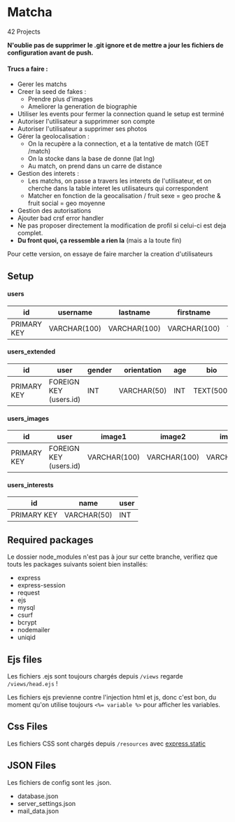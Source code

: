 # Matcha
42 Projects

**N'oublie pas de supprimer le .git ignore et de mettre a jour les fichiers de configuration avant de push.**

#### Trucs a faire :

- Gerer les matchs
- Creer la seed de fakes :
    - Prendre plus d'images
    - Ameliorer la generation de biographie
- Utiliser les events pour fermer la connection quand le setup est terminé
- Autoriser l'utilisateur a supprimmer son compte
- Autoriser l'utilisateur a supprimer ses photos
- Gérer la geolocalisation :
    - On la recupère a la connection, et a la tentative de match (GET /match)
    - On la stocke dans la base de donne (lat lng)
    - Au match, on prend dans un carre de distance
- Gestion des interets :
    - Les matchs, on passe a travers les interets de l'utilisateur, et on cherche dans la table interet les utilisateurs qui correspondent
    - Matcher en fonction de la geocalisation / fruit sexe = geo proche & fruit social = geo moyenne
- Gestion des autorisations
- Ajouter bad crsf error handler
- Ne pas proposer directement la modification de profil si celui-ci est deja complet.
- **Du front quoi, ça ressemble a rien la** (mais a la toute fin)

Pour cette version, on essaye de faire marcher la creation d'utilisateurs

## Setup

#### users

id  | username | lastname | firstname | email | status | fruit | password
--- | -------- | -------- | --------- | ----- | ------ | ----- | --------
PRIMARY KEY | VARCHAR(100) | VARCHAR(100) | VARCHAR(100) | VARCHAR(255) | VARCHAR(100) | VARCHAR(20) | VARCHAR(255)

#### users_extended

id  | user | gender | orientation | age | bio | interests
--- | ---- | ------ | ----------- | --- | --- | ---------
PRIMARY KEY | FOREIGN KEY (users.id) | INT | VARCHAR(50) | INT | TEXT(500) | VARCHAR(255)

#### users_images

id  | user | image1 | image2 | image3 | image4 | image5
--- | ---- | ------ | ------ | ------ | ------ | ------
PRIMARY KEY | FOREIGN KEY (users.id) | VARCHAR(100) | VARCHAR(100) | VARCHAR(100) | VARCHAR(100) | VARCHAR(100)

#### users_interests

id  | name | user
--- | ---- | -----
PRIMARY KEY | VARCHAR(50) | INT

## Required packages

Le dossier node_modules n'est pas à jour sur cette branche, verifiez que touts les packages suivants soient bien installés:
- express
- express-session
- request
- ejs
- mysql
- csurf
- bcrypt
- nodemailer
- uniqid

## Ejs files

Les fichiers .ejs sont toujours chargés depuis `/views` regarde `/views/head.ejs` !

Les fichiers ejs previenne contre l'injection html et js, donc c'est bon, du moment qu'on utilise toujours `<%= variable %>`
pour afficher les variables.

## Css Files

Les fichiers CSS sont chargés depuis `/resources` avec [express.static](https://expressjs.com/en/starter/static-files.html)

## JSON Files

Les fichiers de config sont les .json.

 - database.json
 - server_settings.json
 - mail_data.json
